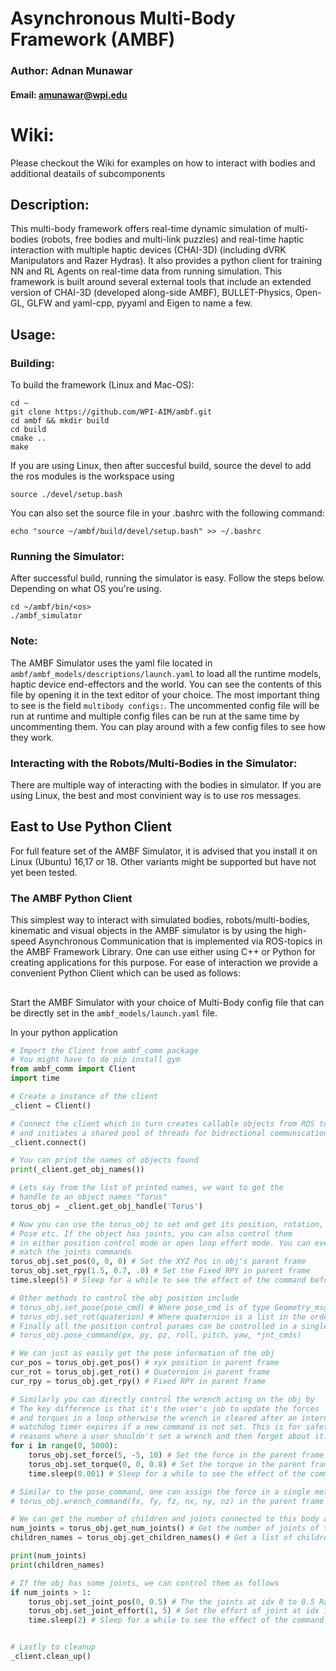 # Asynchronous Multi-Body Framework (AMBF)
### Author: Adnan Munawar
#### Email: amunawar@wpi.edu


# Wiki:
Please checkout the Wiki for examples on how to interact with bodies and additional deatails of subcomponents

## Description:
This multi-body framework offers real-time dynamic simulation of multi-bodies (robots, free
bodies and multi-link puzzles) and real-time haptic interaction with multiple haptic devices
(CHAI-3D) (including dVRK Manipulators and Razer Hydras). It also provides a python client for training NN and
RL Agents on real-time data from running simulation. This framework is built around several
external tools that include an extended version of CHAI-3D (developed along-side AMBF), BULLET-Physics, Open-GL, GLFW and yaml-cpp, pyyaml and Eigen to
name a few.

## Usage:
### Building:
To build the framework (Linux and Mac-OS):
```
cd ~
git clone https://github.com/WPI-AIM/ambf.git
cd ambf && mkdir build
cd build
cmake ..
make
```

If you are using Linux, then after succesful build, source the devel to add the ros modules
is the workspace using

`source ./devel/setup.bash`

You can also set the source file in your .bashrc with the following command:

`echo "source ~/ambf/build/devel/setup.bash" >> ~/.bashrc`

### Running the Simulator:
After successful build, running the simulator is easy. Follow the steps below. Depending
on what OS you're using.

```
cd ~/ambf/bin/<os>
./ambf_simulator
```

### Note:
The AMBF Simulator uses the yaml file located in `ambf/ambf_models/descriptions/launch.yaml` to
load all the runtime models, haptic device end-effectors and the world. You can see the contents
of this file by opening it in the text editor of your choice. The most important thing to see is
the field `multibody configs:`. The uncommented config file will be run at runtime and multiple
config files can be run at the same time by uncommenting them. You can play around with a few config
files to see how they work. 

### Interacting with the Robots/Multi-Bodies in the Simulator:
There are multiple way of interacting with the bodies in simulator. If you are using Linux, the best 
and most convinient way is to use ros messages.

## East to Use Python Client
For full feature set of the AMBF Simulator, it is advised that you install it on Linux (Ubuntu) 16,17 or 18. Other variants might be supported but have not yet been tested.

### The AMBF Python Client
This simplest way to interact with simulated bodies, robots/multi-bodies, kinematic and visual objects in the AMBF simulator is by using the high-speed Asynchronous Communication that is implemented via ROS-topics in the AMBF Framework Library. One can use either using C++ or Python for creating applications for this purpose. For ease of interaction we provide a convenient Python Client which can be used as follows:

## 
Start the AMBF Simulator with your choice of Multi-Body config file that can be directly set in the `ambf_models/launch.yaml` file.

In your python application

```python
# Import the Client from ambf_comm package
# You might have to do pip install gym
from ambf_comm import Client
import time

# Create a instance of the client
_client = Client()

# Connect the client which in turn creates callable objects from ROS topics
# and initiates a shared pool of threads for bidrectional communication 
_client.connect()

# You can print the names of objects found
print(_client.get_obj_names())

# Lets say from the list of printed names, we want to get the 
# handle to an object names "Torus"
torus_obj = _client.get_obj_handle('Torus')

# Now you can use the torus_obj to set and get its position, rotation,
# Pose etc. If the object has joints, you can also control them
# in either position control mode or open loop effort mode. You can even mix and
# match the joints commands 
torus_obj.set_pos(0, 0, 0) # Set the XYZ Pos in obj's parent frame
torus_obj.set_rpy(1.5, 0.7, .0) # Set the Fixed RPY in parent frame
time.sleep(5) # Sleep for a while to see the effect of the command before moving on

# Other methods to control the obj position include
# torus_obj.set_pose(pose_cmd) # Where pose_cmd is of type Geometry_msgs/Pose
# torus_obj.set_rot(quaterion) # Where quaternion is a list in the order of [qx, qy, qz, qw]
# Finally all the position control params can be controlled in a single method call
# torus_obj.pose_command(px, py, pz, roll, pitch, yaw, *jnt_cmds)

# We can just as easily get the pose information of the obj
cur_pos = torus_obj.get_pos() # xyx position in parent frame
cur_rot = torus_obj.get_rot() # Quaternion in parent frame
cur_rpy = torus_obj.get_rpy() # Fixed RPY in parent frame

# Similarly you can directly control the wrench acting on the obj by
# The key difference is that it's the user's job to update the forces
# and torques in a loop otherwise the wrench in cleared after an internal
# watchdog timer expires if a new command is not set. This is for safety
# reasons where a user shouldn't set a wrench and then forget about it.
for i in range(0, 5000):
    torus_obj.set_force(5, -5, 10) # Set the force in the parent frame
    torus_obj.set_torque(0, 0, 0.8) # Set the torque in the parent frame
    time.sleep(0.001) # Sleep for a while to see the effect of the command before moving on

# Similar to the pose_command, one can assign the force in a single method call
# torus_obj.wrench_command(fx, fy, fz, nx, ny, nz) in the parent frame

# We can get the number of children and joints connected to this body as
num_joints = torus_obj.get_num_joints() # Get the number of joints of this object
children_names = torus_obj.get_children_names() # Get a list of children names belonging to this obj

print(num_joints)
print(children_names)

# If the obj has some joints, we can control them as follows
if num_joints > 1:
    torus_obj.set_joint_pos(0, 0.5) # The the joints at idx 0 to 0.5 Radian
    torus_obj.set_joint_effort(1, 5) # Set the effort of joint at idx 1 to 5 Nm
    time.sleep(2) # Sleep for a while to see the effect of the command before moving on


# Lastly to cleanup
_client.clean_up()
```

